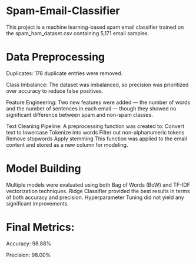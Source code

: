 # Spam-Email-Classifier
This project is a machine learning-based spam email classifier trained on the spam_ham_dataset.csv containing 5,171 email samples.
# Data Preprocessing
Duplicates: 178 duplicate entries were removed.

Class Imbalance: The dataset was imbalanced, so precision was prioritized over accuracy to reduce false positives.

Feature Engineering: Two new features were added — the number of words and the number of sentences in each email — though they showed no significant difference between spam and non-spam classes.

Text Cleaning Pipeline: A preprocessing function was created to:
    Convert text to lowercase
    Tokenize into words
    Filter out non-alphanumeric tokens
    Remove stopwords
    Apply stemming
This function was applied to the email content and stored as a new column for modeling.

# Model Building
Multiple models were evaluated using both Bag of Words (BoW) and TF-IDF vectorization techniques.
Ridge Classifier provided the best results in terms of both accuracy and precision.
Hyperparameter Tuning did not yield any significant improvements.

# Final Metrics:
Accuracy: 98.88%

Precision: 98.00%
